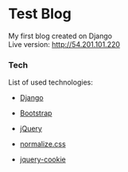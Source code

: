 # Test Blog
My first blog created on Django\
Live version: http://54.201.101.220

### Tech
List of used technologies:
* [Django]
* [Bootstrap]
* [jQuery]
* [normalize.css]
* [jquery-cookie]


  [Django]: <https://www.djangoproject.com>
  [Bootstrap]: <http://getbootstrap.com>
  [jQuery]: <http://jquery.com>
  [normalize.css]: <http://necolas.github.io/normalize.css/>
  [jquery-cookie]: <https://github.com/carhartl/jquery-cookie>
